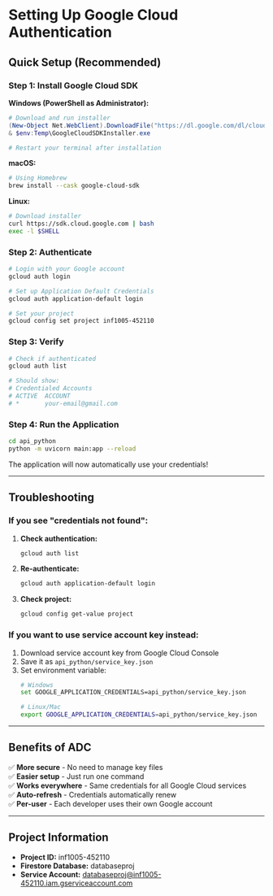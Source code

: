 # Setting Up Google Cloud Authentication

## Quick Setup (Recommended)

### Step 1: Install Google Cloud SDK

**Windows (PowerShell as Administrator):**
```powershell
# Download and run installer
(New-Object Net.WebClient).DownloadFile("https://dl.google.com/dl/cloudsdk/channels/rapid/GoogleCloudSDKInstaller.exe", "$env:Temp\GoogleCloudSDKInstaller.exe")
& $env:Temp\GoogleCloudSDKInstaller.exe

# Restart your terminal after installation
```

**macOS:**
```bash
# Using Homebrew
brew install --cask google-cloud-sdk
```

**Linux:**
```bash
# Download installer
curl https://sdk.cloud.google.com | bash
exec -l $SHELL
```

### Step 2: Authenticate

```bash
# Login with your Google account
gcloud auth login

# Set up Application Default Credentials
gcloud auth application-default login

# Set your project
gcloud config set project inf1005-452110
```

### Step 3: Verify

```bash
# Check if authenticated
gcloud auth list

# Should show:
# Credentialed Accounts
# ACTIVE  ACCOUNT
# *       your-email@gmail.com
```

### Step 4: Run the Application

```bash
cd api_python
python -m uvicorn main:app --reload
```

The application will now automatically use your credentials!

---

## Troubleshooting

### If you see "credentials not found":

1. **Check authentication:**
   ```bash
   gcloud auth list
   ```

2. **Re-authenticate:**
   ```bash
   gcloud auth application-default login
   ```

3. **Check project:**
   ```bash
   gcloud config get-value project
   ```

### If you want to use service account key instead:

1. Download service account key from Google Cloud Console
2. Save it as `api_python/service_key.json`
3. Set environment variable:
   ```bash
   # Windows
   set GOOGLE_APPLICATION_CREDENTIALS=api_python/service_key.json
   
   # Linux/Mac
   export GOOGLE_APPLICATION_CREDENTIALS=api_python/service_key.json
   ```

---

## Benefits of ADC

✅ **More secure** - No need to manage key files  
✅ **Easier setup** - Just run one command  
✅ **Works everywhere** - Same credentials for all Google Cloud services  
✅ **Auto-refresh** - Credentials automatically renew  
✅ **Per-user** - Each developer uses their own Google account

---

## Project Information

- **Project ID:** inf1005-452110
- **Firestore Database:** databaseproj
- **Service Account:** databaseproj@inf1005-452110.iam.gserviceaccount.com

